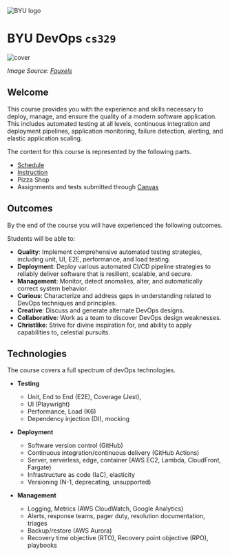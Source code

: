 ![BYU logo](https://github.com/devops329/devops/blob/main/byuLogo.png?raw=true)

# BYU **DevOps** `cs329`

![cover](https://github.com/devops329/devops/blob/main/devopscover.jpg?raw=true)

_Image Source: [Fauxels](https://www.pexels.com/photo/people-working-in-front-of-the-computer-3184357)_

## Welcome

This course provides you with the experience and skills necessary to deploy, manage, and ensure the quality of a modern software application. This includes automated testing at all levels, continuous integration and deployment pipelines, application monitoring, failure detection, alerting, and elastic application scaling.

The content for this course is represented by the following parts.

- [Schedule](https://github.com/devops329/devops/blob/main/schedule/schedule.md)
- [Instruction](https://github.com/devops329/devops/blob/main/instruction/modules.md#readme)
- Pizza Shop
- Assignments and tests submitted through [Canvas](https://byu.instructure.com)

## Outcomes

By the end of the course you will have experienced the following outcomes.

Students will be able to:

- **Quality**: Implement comprehensive automated testing strategies, including unit, UI, E2E, performance, and load testing.
- **Deployment**: Deploy various automated CI/CD pipeline strategies to reliably deliver software that is resilient, scalable, and secure.
- **Management**: Monitor, detect anomalies, alter, and automatically correct system behavior.
- **Curious**: Characterize and address gaps in understanding related to DevOps techniques and principles.
- **Creative**: Discuss and generate alternate DevOps designs.
- **Collaborative**: Work as a team to discover DevOps design weaknesses.
- **Christlike**: Strive for divine inspiration for, and ability to apply capabilities to, celestial pursuits.

## Technologies

The course covers a full spectrum of devOps technologies.

- **Testing**

  - Unit, End to End (E2E), Coverage (Jest),
  - UI (Playwright)
  - Performance, Load (K6)
  - Dependency injection (DI), mocking

- **Deployment**

  - Software version control (GitHub)
  - Continuous integration/continuous delivery (GitHub Actions)
  - Server, serverless, edge, container (AWS EC2, Lambda, CloudFront, Fargate)
  - Infrastructure as code (IaC), elasticity
  - Versioning (N-1, deprecating, unsupported)

- **Management**
  - Logging, Metrics (AWS CloudWatch, Google Analytics)
  - Alerts, response teams, pager duty, resolution documentation, triages
  - Backup/restore (AWS Aurora)
  - Recovery time objective (RTO), Recovery point objective (RPO), playbooks
